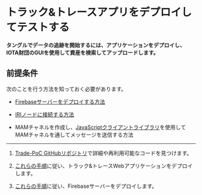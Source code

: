 # トラック&トレースアプリをデプロイしてテストする
<!-- # Deploy and test the track and trace app -->

**タングルでデータの追跡を開始するには、アプリケーションをデプロイし、IOTA財団のGUIを使用して資産を検索してアップロードします。**
<!-- **To start tracking data on the Tangle, deploy the application and use our graphical user interface to search for and upload assets.** -->

## 前提条件
<!-- ## Prerequisites -->

次のことを行う方法を知っておく必要があります。
<!-- You must know how to do the following: -->

- [Firebaseサーバーをデプロイする方法](https://firebase.google.com/)
<!-- - [Deploy a Firebase server](https://firebase.google.com/) -->

- [IRIノードに接続する方法](root://node-software/0.1/iri/how-to-guides/get-started-with-the-api.md)
<!-- - [Connect to an IRI node](root://node-software/0.1/iri/how-to-guides/get-started-with-the-api.md) -->

- MAMチャネルを作成し、[JavaScriptクライアントライブラリ](https://github.com/iotaledger/mam.client.js )を使用してMAMチャネルを通してメッセージを送信する方法
<!-- - Create a MAM channel and send messages through it using the [JavaScript client library](https://github.com/iotaledger/mam.client.js ) -->

---

1. [Trade-PoC GitHubリポジトリ](https://github.com/iotaledger/trade-poc)で詳細や再利用可能なコードを見つけます。
<!-- 1. Find more details and re-usable code in the [Trade-PoC GitHub repository](https://github.com/iotaledger/trade-poc) -->

2. [これらの手順](https://github.com/iotaledger/trade-poc/blob/master/firebase_functions/README.md)に従い、トラック&トレースWebアプリケーションをデプロイします。
<!-- 2. To deploy your track and trace web app, follow these [instructions](https://github.com/iotaledger/trade-poc/blob/master/firebase_functions/README.md) -->

3. [これらの手順](https://github.com/iotaledger/trade-poc/blob/master/README.md)に従い、Firebaseサーバーをデプロイします。
<!-- 3. To deploy the Firebase server, follow these [instructions](https://github.com/iotaledger/trade-poc/blob/master/README.md) -->
